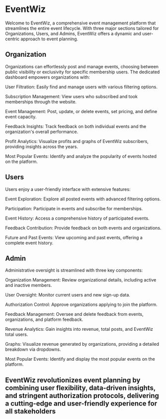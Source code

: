 # EventWiz

Welcome to EventWiz, a comprehensive event management platform that streamlines the entire event lifecycle. With three major sections tailored for Organizations, Users, and Admins, EventWiz offers a dynamic and user-centric approach to event planning.

## Organization

Organizations can effortlessly post and manage events, choosing between public visibility or exclusivity for specific membership users. The dedicated dashboard empowers organizations with:

User Filtration: Easily find and manage users with various filtering options.

Subscription Management: View users who subscribed and took memberships through the website.

Event Management: Post, update, or delete events, set pricing, and define event capacity.

Feedback Insights: Track feedback on both individual events and the organization's overall performance.

Profit Analytics: Visualize profits and graphs of EventWiz subscribers, providing insights across the years.

Most Popular Events: Identify and analyze the popularity of events hosted on the platform.


## Users

Users enjoy a user-friendly interface with extensive features:

Event Exploration: Explore all posted events with advanced filtering options.

Participation: Participate in events and subscribe for memberships.

Event History: Access a comprehensive history of participated events.

Feedback Contribution: Provide feedback on both events and organizations.

Future and Past Events: View upcoming and past events, offering a complete event history.



## Admin
Administrative oversight is streamlined with three key components:

Organization Management: Review organizational details, including active and inactive members.

User Oversight: Monitor current users and new sign-up data.

Authorization Control: Approve organizations applying to join the platform.

Feedback Management: Oversee and delete feedback from events, organizations, and platform feedback.

Revenue Analytics: Gain insights into revenue, total posts, and EventWiz total users.

Graphs: Visualize revenue generated by organizations, providing a detailed breakdown via dropdowns.

Most Popular Events: Identify and display the most popular events on the platform.


## EventWiz revolutionizes event planning by combining user flexibility, data-driven insights, and stringent authorization protocols, delivering a cutting-edge and user-friendly experience for all stakeholders
